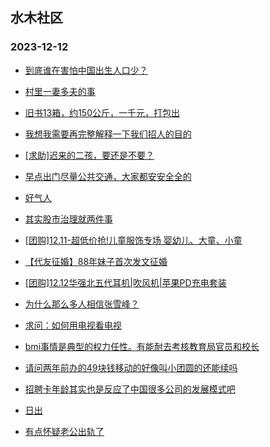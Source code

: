 ## 水木社区 
### 2023-12-12

+ [到底谁在害怕中国出生人口少？](https://www.mysmth.net/nForum/article/FamilyLife/1766518383)

+ [村里一妻多夫的事](https://www.mysmth.net/nForum/article/MyFamily/202330)

+ [旧书13箱，约150公斤，一千元，打包出](https://www.mysmth.net/nForum/article/Reader/738490)

+ [我想我需要再完整解释一下我们招人的目的](https://www.mysmth.net/nForum/article/WorkLife/3457445)

+ [[求助]迟来的二孩，要还是不要？](https://www.mysmth.net/nForum/article/Children/932718474)

+ [早点出门尽量公共交通，大家都安安全全的](https://www.mysmth.net/nForum/article/AutoWorld/1944738490)

+ [好气人](https://www.mysmth.net/nForum/article/Age/20322982)

+ [其实股市治理就两件事](https://www.mysmth.net/nForum/article/Stock/10717478)

+ [[团购]12.11-超低价抢!儿童服饰专场 婴幼儿、大童、小童](https://www.mysmth.net/nForum/article/ADAgent_TG/1314008)

+ [【代友征婚】88年妹子首次发文征婚](https://www.mysmth.net/nForum/article/PieLove/2870836)

+ [[团购]12.12华强北五代耳机|吹风机|苹果PD充电套装](https://www.mysmth.net/nForum/article/ADAgent_TG/1314080)

+ [为什么那么多人相信张雪峰？](https://www.mysmth.net/nForum/article/GaoKao/544100)

+ [求问：如何用电视看电视](https://www.mysmth.net/nForum/article/FamilyLife/1766522050)

+ [bmi事情是典型的权力任性。有能耐去考核教育局官员和校长](https://www.mysmth.net/nForum/article/ChildEducation/2321059)

+ [请问两年前办的49块钱移动的好像叫小团圆的还能续吗](https://www.mysmth.net/nForum/article/Mobile/1936159)

+ [招聘卡年龄其实也是反应了中国很多公司的发展模式吧](https://www.mysmth.net/nForum/article/WorkLife/3457431)

+ [日出](https://www.mysmth.net/nForum/article/Tooooold/389405)

+ [有点怀疑老公出轨了](https://www.mysmth.net/nForum/article/Love/6274076)

